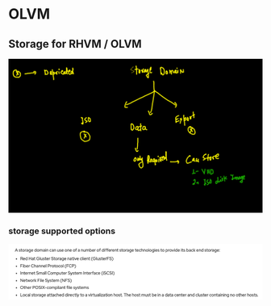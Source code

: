 # OLVM

## Storage for RHVM / OLVM 

<img src="st.png">

### storage supported options 

<img src="stops.png">

